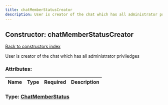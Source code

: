 ```yaml
---
title: chatMemberStatusCreator
description: User is creator of the chat which has all administrator priviledges
---
```

## Constructor: chatMemberStatusCreator  
[Back to constructors index](index.md)



User is creator of the chat which has all administrator priviledges

### Attributes:

| Name     |    Type       | Required | Description |
|----------|---------------|----------|-------------|



### Type: [ChatMemberStatus](../types/ChatMemberStatus.md)


